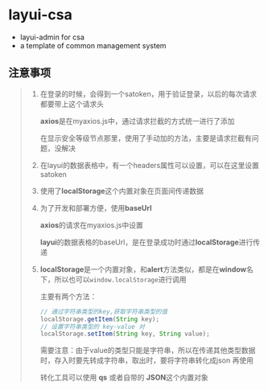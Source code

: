 # layui-csa
+ layui-admin for csa
+ a template of common management system
## 注意事项
> 1. 在登录的时候，会得到一个satoken，用于验证登录，以后的每次请求都要带上这个请求头
>
>    **axios**是在myaxios.js中，通过请求拦截的方式统一进行了添加
>
>    在显示安全等级节点那里，使用了手动加的方法，主要是请求拦截有问题，没解决
>
> 2. 在layui的数据表格中，有一个headers属性可以设置，可以在这里设置satoken
>
> 3. 使用了**localStorage**这个内置对象在页面间传递数据
>
> 4. 为了开发和部署方便，使用**baseUrl**
>
>    **axios**的请求在myaxios.js中设置
>
>    **layui**的数据表格的baseUrl，是在登录成功时通过**localStorage**进行传递
>
> 5. **localStorage**是一个内置对象，和**alert**方法类似，都是在**window**名下，所以也可以`window.localStorage`进行调用
>
>    主要有两个方法：
>
>    ```js
>    // 通过字符串类型的key,获取字符串类型的值
>    localStorage.getItem(String key);
>    // 设置字符串类型的 key-value 对
>    localStorage.setItem(String key, String value);
>    ```
>
>    需要注意：由于value的类型只能是字符串，所以在传递其他类型数据时，存入时要先转成字符串，取出时，要将字符串转化成json 再使用
>
>    转化工具可以使用 **qs** 或者自带的 **JSON**这个内置对象